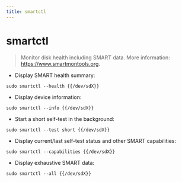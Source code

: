 ```yaml
---
title: smartctl
---
```

# smartctl

> Monitor disk health including SMART data.
> More information: <https://www.smartmontools.org>.

- Display SMART health summary:

`sudo smartctl --health {{/dev/sdX}}`

- Display device information:

`sudo smartctl --info {{/dev/sdX}}`

- Start a short self-test in the background:

`sudo smartctl --test short {{/dev/sdX}}`

- Display current/last self-test status and other SMART capabilities:

`sudo smartctl --capabilities {{/dev/sdX}}`

- Display exhaustive SMART data:

`sudo smartctl --all {{/dev/sdX}}`
